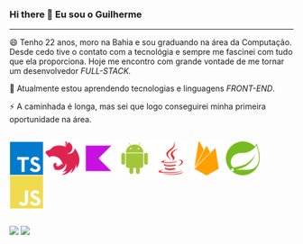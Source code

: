   ###   Hi there 👋 Eu sou o Guilherme

------------------------------------

😄 Tenho 22 anos, moro na Bahia e sou graduando na área da Computação. Desde cedo tive o contato com a tecnológia e sempre me fascinei com tudo que ela proporciona. Hoje me encontro com grande vontade de me tornar um desenvolvedor *FULL-STACK.*

🌱 Atualmente estou aprendendo tecnologias e linguagens *FRONT-END*.

⚡ A caminhada é longa, mas sei que logo conseguirei minha primeira oportunidade na área.

</div>

<div style="display: inline_block"><br>
  <img align="center" alt="TypeScript" height="60" width="60" src="https://github.com/devicons/devicon/blob/master/icons/typescript/typescript-plain.svg">
  <img align="center" alt="NestJS" height="60" width="60" src="https://github.com/devicons/devicon/blob/master/icons/nestjs/nestjs-original.svg">
  <img align="center" alt="Kotlin" height="60" width="60" src="https://raw.githubusercontent.com/devicons/devicon/master/icons/kotlin/kotlin-plain.svg">
  <img align="center" alt="Android" height="60" width="60" src="https://github.com/devicons/devicon/blob/master/icons/android/android-plain.svg">
  <img align="center" alt="Java" height="60" width="60" src="https://raw.githubusercontent.com/devicons/devicon/master/icons/java/java-plain.svg">
  <img align="center" alt="Firebase" height="60" width="60" src="https://github.com/devicons/devicon/blob/master/icons/firebase/firebase-plain.svg">
  <img align="center" alt="Spring" height="60" width="60" src="https://github.com/devicons/devicon/blob/master/icons/spring/spring-original.svg">
  <img align="center" alt="JavaScript" height="60" width="60" src="https://raw.githubusercontent.com/devicons/devicon/master/icons/javascript/javascript-plain.svg">
  
 ##
 
<div> 
  <a href = "mailto:guilherme.o.batista8@gmail.com"><img src="https://img.shields.io/badge/-Gmail-%23333?style=for-the-badge&logo=gmail&logoColor=white" target="_blank"></a>
  <a href="https://www.linkedin.com/in/guioliveira2002/" target="_blank"><img src="https://img.shields.io/badge/-LinkedIn-%230077B5?style=for-the-badge&logo=linkedin&logoColor=white" target="_blank">
    
  </a> 
  
</div>
